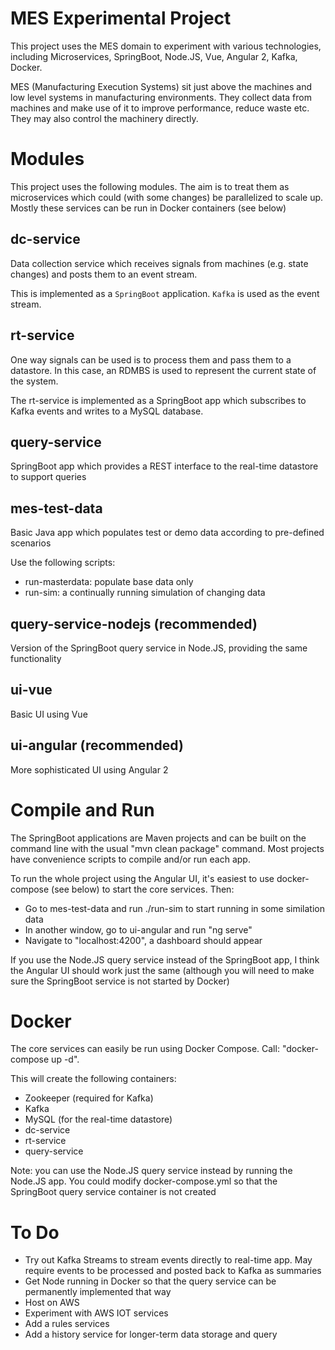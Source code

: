 # MES Experimental Project

This project uses the MES domain to experiment with various technologies, including Microservices, SpringBoot, Node.JS, Vue, Angular 2, Kafka, Docker.

MES (Manufacturing Execution Systems) sit just above the machines and low level systems in manufacturing environments. They collect data from machines and make use of it to improve performance, reduce waste etc. They may also control the machinery directly.

# Modules

This project uses the following modules. The aim is to treat them as microservices which could (with some changes) be parallelized to scale up. Mostly these services can be run in Docker containers (see below)

## dc-service

Data collection service which receives signals from machines (e.g. state changes) and posts them to an event stream.

This is implemented as a `SpringBoot` application. `Kafka` is used as the event stream.

## rt-service

One way signals can be used is to process them and pass them to a datastore. In this case, an RDMBS is used to represent the current state of the system.

The rt-service is implemented as a SpringBoot app which subscribes to Kafka events and writes to a MySQL database.

## query-service

SpringBoot app which provides a REST interface to the real-time datastore to support queries

## mes-test-data

Basic Java app which populates test or demo data according to pre-defined scenarios

Use the following scripts:

* run-masterdata: populate base data only
* run-sim: a continually running simulation of changing data

## query-service-nodejs (recommended)

Version of the SpringBoot query service in Node.JS, providing the same functionality

## ui-vue

Basic UI using Vue

## ui-angular (recommended)

More sophisticated UI using Angular 2

# Compile and Run

The SpringBoot applications are Maven projects and can be built on the command line with the usual "mvn clean package" command. Most projects have convenience scripts to compile and/or run each app.

To run the whole project using the Angular UI, it's easiest to use docker-compose (see below) to start the core services. Then:

* Go to mes-test-data and run ./run-sim to start running in some similation data
* In another window, go to ui-angular and run "ng serve"
* Navigate to "localhost:4200", a dashboard should appear

If you use the Node.JS query service instead of the SpringBoot app, I think the Angular UI should work just the same (although you will need to make sure the SpringBoot service is not started by Docker)

# Docker

The core services can easily be run using Docker Compose. Call: "docker-compose up -d".

This will create the following containers:

* Zookeeper (required for Kafka)
* Kafka
* MySQL (for the real-time datastore)
* dc-service
* rt-service
* query-service

Note: you can use the Node.JS query service instead by running the Node.JS app. You could modify docker-compose.yml so that the SpringBoot query service container is not created

# To Do

* Try out Kafka Streams to stream events directly to real-time app. May require events to be processed and posted back to Kafka as summaries
* Get Node running in Docker so that the query service can be permanently implemented that way
* Host on AWS
* Experiment with AWS IOT services
* Add a rules services
* Add a history service for longer-term data storage and query
